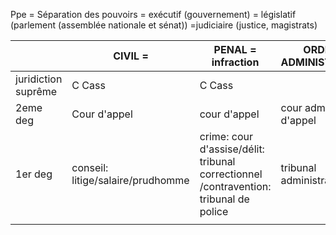 
Ppe = Séparation des pouvoirs 
		= exécutif (gouvernement)
		= législatif (parlement (assemblée nationale et sénat))
		=judiciaire (justice, magistrats)


|                     | CIVIL =                           | PENAL = infraction                                                                    | ORDRE ADMINISTRATIF    |
| ------------------- | --------------------------------- | ------------------------------------------------------------------------------------- | ---------------------- |
| juridiction suprême | C Cass                            | C Cass                                                                                |                        |
| 2eme deg            | Cour d'appel                      | cour d'appel                                                                          | cour admin d'appel     |
| 1er deg             | conseil: litige/salaire/prudhomme | crime: cour d'assise/délit: tribunal correctionnel /contravention: tribunal de police | tribunal administratif |
|                     |                                   |                                                                                       |                        |

